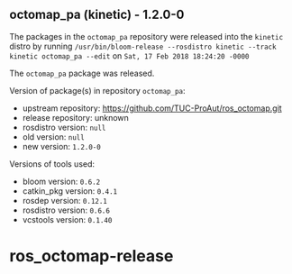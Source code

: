 ## octomap_pa (kinetic) - 1.2.0-0

The packages in the `octomap_pa` repository were released into the `kinetic` distro by running `/usr/bin/bloom-release --rosdistro kinetic --track kinetic octomap_pa --edit` on `Sat, 17 Feb 2018 18:24:20 -0000`

The `octomap_pa` package was released.

Version of package(s) in repository `octomap_pa`:

- upstream repository: https://github.com/TUC-ProAut/ros_octomap.git
- release repository: unknown
- rosdistro version: `null`
- old version: `null`
- new version: `1.2.0-0`

Versions of tools used:

- bloom version: `0.6.2`
- catkin_pkg version: `0.4.1`
- rosdep version: `0.12.1`
- rosdistro version: `0.6.6`
- vcstools version: `0.1.40`


# ros_octomap-release